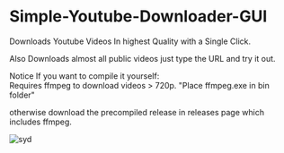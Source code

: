 # Simple-Youtube-Downloader-GUI
Downloads Youtube Videos In highest Quality with a Single Click.

Also Downloads almost all public videos just type the URL and try it out.

Notice If you want to compile it yourself:  
Requires ffmpeg to download videos > 720p. "Place ffmpeg.exe in bin folder"

otherwise download the precompiled release in releases page which includes ffmpeg.


![syd](https://user-images.githubusercontent.com/16824301/179304640-913b81b9-ffb9-4f69-9832-00360653bceb.png)
